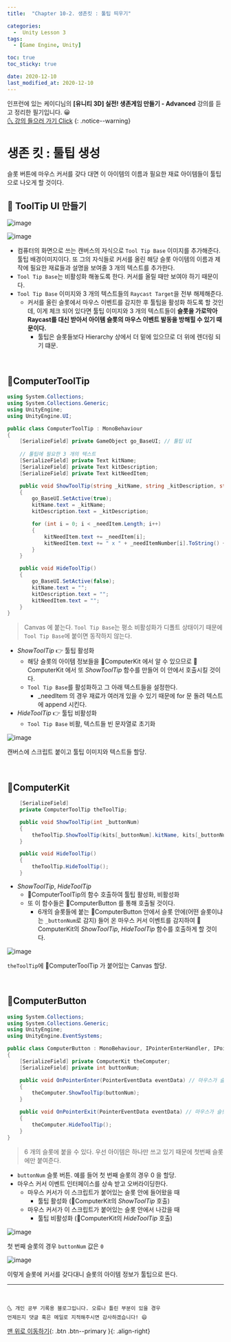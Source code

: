 ```yaml
---
title:  "Chapter 10-2. 생존킷 : 툴팁 띄우기" 

categories:
  -  Unity Lesson 3 
tags:
  - [Game Engine, Unity]

toc: true
toc_sticky: true

date: 2020-12-10
last_modified_at: 2020-12-10
---
```


인프런에 있는 케이디님의 **[유니티 3D] 실전! 생존게임 만들기 - Advanced** 강의를 듣고 정리한 필기입니다. 😀  
[🌜 강의 들으러 가기 Click](https://www.inflearn.com/course/unity-2#)
{: .notice--warning}


# 생존 킷 : 툴팁 생성

슬롯 버튼에 마우스 커서를 갖다 대면 이 아이템의 이름과 필요한 재료 아이템들이 툴팁으로 나오게 할 것이다. 


## 🚀 ToolTip UI 만들기

![image](https://user-images.githubusercontent.com/42318591/101772142-51181800-3b2e-11eb-9e5c-555a0038b5b0.png)

![image](https://user-images.githubusercontent.com/42318591/101772119-49f10a00-3b2e-11eb-9d29-2877ea8aa7f0.png)

- 컴퓨터의 화면으로 쓰는 캔버스의 자식으로 `Tool Tip Base` 이미지를 추가해준다. 툴팁 배경이미지이다. 또 그의 자식들로 커서를 올린 해당 슬롯 아이템의 이름과 제작에 필요한 재료들과 설명을 보여줄 3 개의 텍스트를 추가한다. 
- `Tool Tip Base`는 비활성화 해놓도록 한다. 커서를 올릴 때만 보여야 하기 때문이다.
- `Tool Tip Base` 이미지와 3 개의 텍스트들의 `Raycast Target`을 전부 해제해준다.
  - 커서를 올린 슬롯에서 마우스 이벤트를 감지한 후 툴팁을 활성화 하도록 할 것인데, 이게 체크 되어 있다면 툴팁 이미지와 3 개의 텍스트들이 **슬롯을 가로막아 Raycast를 대신 받아서 아이템 슬롯의 마우스 이벤트 발동을 방해힐 수 있기 때문이다.**
    - 툴팁은 슬롯들보다 Hierarchy 상에서 더 밑에 있으므로 더 위에 렌더링 되기 떄문.

<br>

## 📜ComputerToolTip

```c#
using System.Collections;
using System.Collections.Generic;
using UnityEngine;
using UnityEngine.UI;

public class ComputerToolTip : MonoBehaviour
{
    [SerializeField] private GameObject go_BaseUI; // 툴팁 UI
    
    // 툴팁에 필요한 3 개의 텍스트
    [SerializeField] private Text kitName;
    [SerializeField] private Text kitDescription;
    [SerializeField] private Text kitNeedItem;

    public void ShowToolTip(string _kitName, string _kitDescription, string[] _needItem, int [] _needItemNumber)
    {
        go_BaseUI.SetActive(true);
        kitName.text = _kitName;
        kitDescription.text = _kitDescription;

        for (int i = 0; i < _needItem.Length; i++)
        {
            kitNeedItem.text += _needItem[i];
            kitNeedItem.text += " x " + _needItemNumber[i].ToString() + "\n";
        }
    }

    public void HideToolTip()
    {
        go_BaseUI.SetActive(false);
        kitName.text = "";
        kitDescription.text = "";
        kitNeedItem.text = "";
    }
}

```

> Canvas 에 붙는다. `Tool Tip Base`는 평소 비활성화가 디폴트 상태이기 때문에 `Tool Tip Base`에 붙이면 동작하지 않는다.

- *ShowToolTip* 👉 툴팁 활성화
  - 해당 슬롯의 아이템 정보들을 📜ComputerKit 에서 알 수 있으므로 📜ComputerKit 에서 또 *ShowToolTip* 함수를 만들어 이 안에서 호출시킬 것이다.
  - `Tool Tip Base`를 활성화하고 그 아래 텍스트들을 설정한다. 
    - _needItem 의 경우 재료가 여러개 있을 수 있기 때문에 for 문 돌려 텍스트에 append 시킨다.
- *HideToolTip* 👉 툴팁 비활성화
  - `Tool Tip Base` 비활, 텍스트들 빈 문자열로 초기화

![image](https://user-images.githubusercontent.com/42318591/101772270-7dcc2f80-3b2e-11eb-8a51-b672a1bd9d88.png)

캔버스에 스크립트 붙이고 툴팁 이미지와 텍스트들 할당.


<br>

## 📜ComputerKit

```c#
    [SerializeField]
    private ComputerToolTip theToolTip;

    public void ShowToolTip(int _buttonNum)
    {
        theToolTip.ShowToolTip(kits[_buttonNum].kitName, kits[_buttonNum].kitDescription, kits[_buttonNum].needItemName, kits[_buttonNum].needItemNumber);
    }

    public void HideToolTip()
    {
        theToolTip.HideToolTip();
    }
```

- *ShowToolTip*, *HideToolTip*
  - 📜ComputerToolTip의 함수 호출하여 툴팁 활성화, 비활성화
  - 또 이 함수들은 📜ComputerButton 를 통해 호출될 것이다.
    - 6개의 슬롯들에 붙는 📜ComputerButton 안에서 슬롯 안에(어떤 슬롯이냐는 `_buttonNum`로 감지) 들어 온 마우스 커서 이벤트를 감지하여 📜ComputerKit의 *ShowToolTip*, *HideToolTip* 함수를 호출하게 할 것이다.

![image](https://user-images.githubusercontent.com/42318591/101772458-b9ff9000-3b2e-11eb-81f5-7e37c881ae86.png)

`theToolTip`에 📜ComputerToolTip 가 붙어있는 Canvas 할당.

<br>

## 📜ComputerButton

```c#
using System.Collections;
using System.Collections.Generic;
using UnityEngine;
using UnityEngine.EventSystems;

public class ComputerButton : MonoBehaviour, IPointerEnterHandler, IPointerExitHandler
{
    [SerializeField] private ComputerKit theComputer;
    [SerializeField] private int buttonNum;

    public void OnPointerEnter(PointerEventData eventData) // 마우스가 슬롯 안에 들어갔을 때
    {
        theComputer.ShowToolTip(buttonNum);
    }

    public void OnPointerExit(PointerEventData eventData) // 마우스가 슬롯에서 빠져 나갔을 때
    {
        theComputer.HideToolTip();
    }
}

```

> 6 개의 슬롯에 붙을 수 있다. 우선 아이템은 하나만 쓰고 있기 때문에 첫번째 슬롯에만 붙여준다. 

- `buttonNum` 슬롯 버튼. 예를 들어 첫 번째 슬롯의 경우 0 을 할당.
- 마우스 커서 이벤트 인터페이스를 상속 받고 오버라이딩한다.
  - 마우스 커서가 이 스크립트가 붙어있는 슬롯 안에 들어왔을 때
    - 툴팁 활성화 (📜ComputerKit의 *ShowToolTip* 호출)
  - 마우스 커서가 이 스크립트가 붙어있는 슬롯 안에서 나갔을 때
    - 툴팁 비활성화 (📜ComputerKit의 *HideToolTip* 호출)

![image](https://user-images.githubusercontent.com/42318591/101772522-cf74ba00-3b2e-11eb-8e53-9ecbc86159d2.png)

첫 번째 슬롯의 경우 `buttonNum` 값은 `0`

![image](https://user-images.githubusercontent.com/42318591/101772854-4c079880-3b2f-11eb-8fd9-c7122a967af5.png)

이렇게 슬롯에 커서를 갖다대니 슬롯의 아이템 정보가 툴팁으로 뜬다. 

***
<br>

    🌜 개인 공부 기록용 블로그입니다. 오류나 틀린 부분이 있을 경우 
    언제든지 댓글 혹은 메일로 지적해주시면 감사하겠습니다! 😄

[맨 위로 이동하기](#){: .btn .btn--primary }{: .align-right}